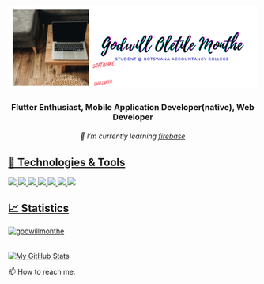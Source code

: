 <p align="center"><img src="https://github.com/godwillmonthe/godwillmonthe/blob/master/Godwill%20Oletile%20Monthe.png?raw=true" alt="Banner"/></p>
<h3 align="center">Flutter Enthusiast, Mobile Application Developer(native), Web Developer</h3>
<h6 align="center">🌱 I’m currently learning <a href="https://firebase.google.com/" target="_blank">firebase</h6>
  
 ## 🔧 Technologies & Tools
![](https://img.shields.io/badge/OS-Windows-informational?style=flat&logo=windows&logoColor=white&color=2bbc8a)
![](https://img.shields.io/badge/Editor-VS_Code-informational?style=flat&logo=visualstudiocode-idea&logoColor=white&color=2bbc8a)
![](https://img.shields.io/badge/Code-Python-informational?style=flat&logo=python&logoColor=white&color=2bbc8a)
![](https://img.shields.io/badge/Code-JavaScript-informational?style=flat&logo=javascript&logoColor=white&color=2bbc8a)
![](https://img.shields.io/badge/Code-Dart-informational?style=flat&logo=dart&logoColor=white&color=2bbc8a)
![](https://img.shields.io/badge/Code-Java-informational?style=flat&logo=java&logoColor=white&color=2bbc8a)
![](https://img.shields.io/badge/Code-Flutter-informational?style=flat&logo=flutter&logoColor=white&color=2bbc8a)

## &#x1f4c8; Statistics

<p align="left"> <img src="https://komarev.com/ghpvc/?username=godwillmonthe" alt="godwillmonthe" /> </p>
</br>
<a href="https://github.com/godwillmonthe/godwillmonthe">
  <img align="center" src="https://github-readme-stats.vercel.app/api?username=godwillmonthe&show_icons=true&line_height=27&count_private=true&title_color=ffffff&text_color=c9cacc&icon_color=2bbc8a&bg_color=1d1f21" alt="My GitHub Stats" />
</a>

 

<p>
📫 How to reach me:
</p>

<!--
**godwillmonthe/godwillmonthe** is a ✨ _special_ ✨ repository because its `README.md` (this file) appears on your GitHub profile.

Here are some ideas to get you started:

- 🔭 I’m currently working on ...
- 🌱 I’m currently learning ...
- 👯 I’m looking to collaborate on ...
- 🤔 I’m looking for help with ...
- 💬 Ask me about ...
- 📫 How to reach me: ...
- 😄 Pronouns: ...
- ⚡ Fun fact: ...
-->
